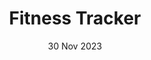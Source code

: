 ---
title: Fitness Tracker
image: /img/first.jpg
technologies:
  - tech: React.js
  - tech: Tailwind CSS
  - tech: Javascript
  - tech: Express
  - tech: MongoDB
Links: 
  - link: https://nextjs.org/
    name: direct
  - link: https://github.com/lout8
    name: github
date: 30 Nov 2023
shortDescription: Log and monitor your workout routines and progress.
description: >-
  Users can log different types of exercises, track their workout history, and set fitness goals. The app provides visualizations of workout trends and achievements. It uses a MongoDB database for data storage and a Node.js/Express backend.
---